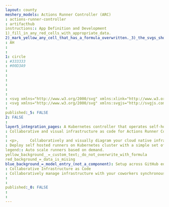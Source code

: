 ```yaml
---
layout: county 
meshery_models: Actions Runner Controller (ARC)
: actions-runner-controller
: artifacthub
instructions:: App Definition and Development
1)_fill_in_any_red_cells_with_appropriate_data.
2)_mark_yellow_any_cell_that_has_a_formula_overwritten._3)_the_svgs_shouldn't_have_xml_header_they_are_added_programmatically_through_workflows: Continuous Integration & Delivery
: AH
: 
: 
1: circle
: #333333
: #00D3A9
: 
: 
: 
: 
: 
: 
: <svg xmlns="http://www.w3.org/2000/svg" xmlns:xlink="http://www.w3.org/1999/xlink" id="Layer_1" x="0" y="0" version="1.1" viewBox="0 0 274.1 267.3" xml:space="preserve" style="enable-background:new 0 0 274.1 267.3"><path d="M137.1,0C61.4,0,0,61.3,0,136.9C0,196,37.8,248.4,93.8,267c6.8,1.3,9.3-3,9.3-6.6c0-3.3-0.1-11.9-0.2-23.3	c-38.1,8.3-46.1-18.4-46.1-18.4c-6.2-15.8-15.2-20-15.2-20c-12.4-8.5,0.9-8.3,0.9-8.3c13.7,1,21,14.1,21,14.1	c12.2,20.9,32.1,14.9,39.9,11.4c1.2-8.9,4.8-14.9,8.7-18.3c-30.4-3.5-62.4-15.2-62.4-67.7c-0.2-13.6,4.8-26.8,14.1-36.8	c-1.4-3.5-6.1-17.4,1.3-36.3c0,0,11.5-3.7,37.7,14c11.2-3.1,22.7-4.6,34.3-4.6c11.6,0.1,23.1,1.6,34.3,4.6	c26.2-17.7,37.6-14,37.6-14c7.5,18.9,2.8,32.8,1.4,36.3c9.3,10,14.3,23.2,14.1,36.8c0,52.6-32,64.2-62.5,67.6	c4.9,4.2,9.3,12.6,9.3,25.4c0,18.3-0.2,33.1-0.2,37.6c0,3.7,2.5,7.9,9.4,6.6c71.8-24,110.5-101.7,86.5-173.5	C248.3,37.7,196,0,137.1,0L137.1,0z"/></svg>
: <svg xmlns="http://www.w3.org/2000/svg" xmlns:svgjs="http://svgjs.com/svgjs" xmlns:xlink="http://www.w3.org/1999/xlink" style="enable-background:new 0 0 512 512" width="512" height="512" x="0" y="0" version="1.1" viewBox="0 0 512 512" xml:space="preserve"><g><path xmlns="http://www.w3.org/2000/svg" fill="#fff" d="m512 257c0 120-84.101562 220.5-196 247.5l-30.601562-97.199219h-58.796876l-29.601562 97.199219c-111.898438-27-197-127.5-197-247.5 0-140.699219 115.300781-257 256-257s256 116.300781 256 257zm0 0" data-original="#384949"/><path xmlns="http://www.w3.org/2000/svg" fill="#fff" d="m512 257c0 120-84.101562 220.5-196 247.5l-30.601562-97.199219h-29.398438v-407.300781c140.699219 0 256 116.300781 256 257zm0 0" data-original="#293939"/><path xmlns="http://www.w3.org/2000/svg" fill="#000" d="m181.277344 430.058594c-6.078125 0-12.011719-.867188-17.828125-2.578125-15.128907-4.46875-27.421875-14.546875-36.546875-29.914063-4.160156-7.015625-8.496094-11.878906-13.605469-15.308594-5.027344-3.382812-9.039063-4.671874-13.273437-4.363281l-2.636719-29.882812c11.117187-.953125 21.753906 2.0625 32.59375 9.316406 8.832031 5.902344 16.257812 14.0625 22.71875 24.914063 5.304687 8.921874 11.410156 14.152343 19.25 16.46875 8.804687 2.589843 17.941406 1.507812 29.632812-3.472657l11.808594 27.566407c-11.296875 4.835937-21.929687 7.253906-32.113281 7.253906zm0 0" data-original="#ececf1"/><path xmlns="http://www.w3.org/2000/svg" fill="#000" d="m400.902344 287.300781c-10.503906 27.898438-36.902344 63.300781-103.800782 73.199219 8.699219 12.898438 19.199219 19.800781 18.898438 46.800781v97.199219c-19.199219 4.800781-39.300781 7.5-60 7.5s-39.800781-2.699219-59-7.5v-98.402344c0-26.699218 10.101562-34.199218 17.898438-45.597656-66.898438-9.902344-93.296876-45.300781-103.800782-73.199219-14.097656-37.203125-6.597656-83.402343 18.003906-112.800781.597657-.601562 1.5-2.101562 1.199219-3-11.402343-34.199219 2.398438-62.699219 3-65.699219 12.898438 3.898438 15-3.902343 56.699219 21.597657l7.199219 4.203124c3 1.796876 2.101562.597657 5.101562.597657 17.398438-4.800781 35.699219-7.5 53.699219-7.5 18.300781 0 36.300781 2.699219 54.597656 7.5l2.101563.300781s.597656 0 2.101562-.898438c51.898438-31.503906 50.097657-21.300781 64.195313-25.800781.300781 3 14.101562 31.796875 2.703125 65.699219-1.5 4.5 45 47.097656 19.203125 115.800781zm0 0" data-original="#ececf1"/><path xmlns="http://www.w3.org/2000/svg" fill="#000" d="m400.902344 287.300781c-10.503906 27.898438-36.902344 63.300781-103.800782 73.199219 8.699219 12.898438 19.199219 19.800781 18.898438 46.800781v97.199219c-19.199219 4.800781-39.300781 7.5-60 7.5v-387.300781c18.300781 0 36.300781 2.699219 54.601562 7.5l2.097657.300781s.601562 0 2.101562-.898438c51.898438-31.503906 50.097657-21.300781 64.199219-25.800781.300781 3 14.101562 31.796875 2.699219 65.699219-1.5 4.5 45 47.097656 19.203125 115.800781zm0 0" data-original="#e2e2e7"/></g></svg>
: 
published:_5: FALSE
2: FALSE
: 
layer5_integration_pages: A Kubernetes controller that operates self-hosted runners for GitHub Actions on your Kubernetes cluster.
: Collaborative and visual infrastructure as code for Actions Runner Controller (ARC)
: 
: <p>,     Collaboratively and visually diagram your cloud native infrastructure with GitOps-style pipeline integration. Design, test, and manage configuration your Kubernetes-based, containerized applications as a visual topology., </p>, <p>,     Looking for best practice cloud native design and deployment best practices? Choose from thousands of pre-built components in MeshMap. Choose from hundreds of ready-made design patterns by importing templates from Meshery Catalog or use our low code designer, MeshMap, to create and deploy your own cloud native infrastructure designs., </p>
: Deploy self hosted runners on Kubernetes cluster with a simple set of commands.
legend:: Auto scale runners based on demand.
yellow_background__=_custom_text;_do_not_overwrite_with_formula
red_background_=_data_is_mising
blue_background_=_model_entry_(not_a_component): Setup across GitHub editions including GitHub Enterprise editions and GitHub Enterprise Cloud.
: Collaborative Infrastructure as Code
: Collaboratively manage infrastructure with your coworkers synchronously sharing the same designs.
: 
: 
published:_0: FALSE
: 
: 
---
```


